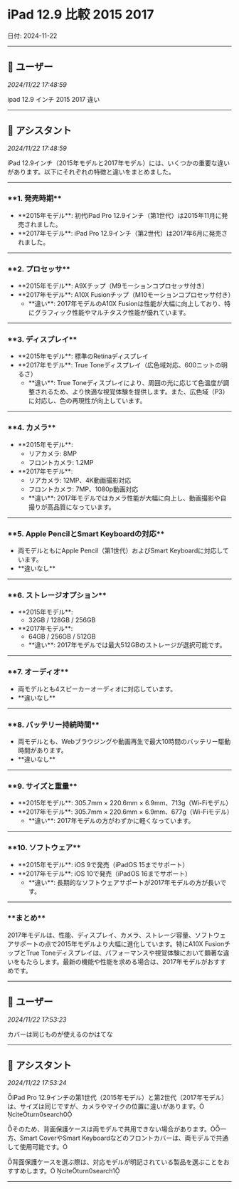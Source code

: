 # iPad 12.9 比較 2015 2017

日付: 2024-11-22

---

## 👤 ユーザー
*2024/11/22 17:48:59*

ipad 12.9 インチ 2015 2017 違い

---

## 🤖 アシスタント
*2024/11/22 17:48:59*

iPad 12.9インチ（2015年モデルと2017年モデル）には、いくつかの重要な違いがあります。以下にそれぞれの特徴と違いをまとめました。

---

### \*\*1. 発売時期\*\*
- \*\*2015年モデル\*\*: 初代iPad Pro 12.9インチ（第1世代）は2015年11月に発売されました。
- \*\*2017年モデル\*\*: iPad Pro 12.9インチ（第2世代）は2017年6月に発売されました。

---

### \*\*2. プロセッサ\*\*
- \*\*2015年モデル\*\*: A9Xチップ（M9モーションコプロセッサ付き）
- \*\*2017年モデル\*\*: A10X Fusionチップ（M10モーションコプロセッサ付き）
  - \*\*違い\*\*: 2017年モデルのA10X Fusionは性能が大幅に向上しており、特にグラフィック性能やマルチタスク性能が優れています。

---

### \*\*3. ディスプレイ\*\*
- \*\*2015年モデル\*\*: 標準のRetinaディスプレイ
- \*\*2017年モデル\*\*: True Toneディスプレイ（広色域対応、600ニットの明るさ）
  - \*\*違い\*\*: True Toneディスプレイにより、周囲の光に応じて色温度が調整されるため、より快適な視覚体験を提供します。また、広色域（P3）に対応し、色の再現性が向上しています。

---

### \*\*4. カメラ\*\*
- \*\*2015年モデル\*\*:
  - リアカメラ: 8MP
  - フロントカメラ: 1.2MP
- \*\*2017年モデル\*\*:
  - リアカメラ: 12MP、4K動画撮影対応
  - フロントカメラ: 7MP、1080p動画対応
  - \*\*違い\*\*: 2017年モデルではカメラ性能が大幅に向上し、動画撮影や自撮りが高品質になっています。

---

### \*\*5. Apple PencilとSmart Keyboardの対応\*\*
- 両モデルともにApple Pencil（第1世代）およびSmart Keyboardに対応しています。
- \*\*違いなし\*\*

---

### \*\*6. ストレージオプション\*\*
- \*\*2015年モデル\*\*:
  - 32GB / 128GB / 256GB
- \*\*2017年モデル\*\*:
  - 64GB / 256GB / 512GB
  - \*\*違い\*\*: 2017年モデルでは最大512GBのストレージが選択可能です。

---

### \*\*7. オーディオ\*\*
- 両モデルとも4スピーカーオーディオに対応しています。
- \*\*違いなし\*\*

---

### \*\*8. バッテリー持続時間\*\*
- 両モデルとも、Webブラウジングや動画再生で最大10時間のバッテリー駆動時間があります。
- \*\*違いなし\*\*

---

### \*\*9. サイズと重量\*\*
- \*\*2015年モデル\*\*: 305.7mm × 220.6mm × 6.9mm、713g（Wi-Fiモデル）
- \*\*2017年モデル\*\*: 305.7mm × 220.6mm × 6.9mm、677g（Wi-Fiモデル）
  - \*\*違い\*\*: 2017年モデルの方がわずかに軽くなっています。

---

### \*\*10. ソフトウェア\*\*
- \*\*2015年モデル\*\*: iOS 9で発売（iPadOS 15までサポート）
- \*\*2017年モデル\*\*: iOS 10で発売（iPadOS 16までサポート）
  - \*\*違い\*\*: 長期的なソフトウェアサポートが2017年モデルの方が長いです。

---

### \*\*まとめ\*\*
2017年モデルは、性能、ディスプレイ、カメラ、ストレージ容量、ソフトウェアサポートの点で2015年モデルより大幅に進化しています。特にA10X FusionチップとTrue Toneディスプレイは、パフォーマンスや視覚体験において顕著な違いをもたらします。最新の機能や性能を求める場合は、2017年モデルがおすすめです。

---

## 👤 ユーザー
*2024/11/22 17:53:23*

カバーは同じものが使えるのかはてな

---

## 🤖 アシスタント
*2024/11/22 17:53:24*

iPad Pro 12.9インチの第1世代（2015年モデル）と第2世代（2017年モデル）は、サイズは同じですが、カメラやマイクの位置に違いがあります。 citeturn0search0

そのため、背面保護ケースは両モデルで共用できない場合があります。一方、Smart CoverやSmart Keyboardなどのフロントカバーは、両モデルで共通して使用可能です。

背面保護ケースを選ぶ際は、対応モデルが明記されている製品を選ぶことをおすすめします。 citeturn0search1

---
